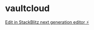 # vaultcloud

[Edit in StackBlitz next generation editor ⚡️](https://stackblitz.com/~/github.com/cloudboy-jh/vaultcloud)
